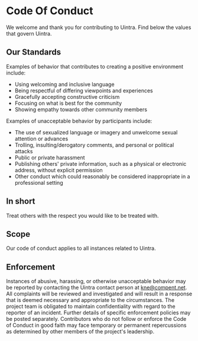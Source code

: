 # Code Of Conduct
We welcome and thank you for contributing to Uintra. Find below the values that govern Uintra.
## Our Standards
Examples of behavior that contributes to creating a positive environment include:
* Using welcoming and inclusive language
* Being respectful of differing viewpoints and experiences
* Gracefully accepting constructive criticism
* Focusing on what is best for the community
* Showing empathy towards other community members

Examples of unacceptable behavior by participants include:
* The use of sexualized language or imagery and unwelcome sexual attention or advances
* Trolling, insulting/derogatory comments, and personal or political attacks
* Public or private harassment
* Publishing others' private information, such as a physical or electronic address, without explicit permission
* Other conduct which could reasonably be considered inappropriate in a professional setting
## In short
Treat others with the respect you would like to be treated with. 

## Scope

Our code of conduct applies to all instances related to Uintra.

## Enforcement
Instances of abusive, harassing, or otherwise unacceptable behavior may be reported by contacting the Uintra contact person at kne@compent.net. All complaints will be reviewed and investigated and will result in a response that is deemed necessary and appropriate to the circumstances. The project team is obligated to maintain confidentiality with regard to the reporter of an incident. Further details of specific enforcement policies may be posted separately.
Contributors who do not follow or enforce the Code of Conduct in good faith may face temporary or permanent repercussions as determined by other members of the project's leadership.
